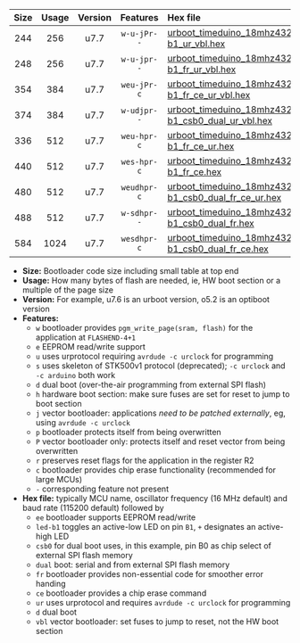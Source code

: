 |Size|Usage|Version|Features|Hex file|
|:-:|:-:|:-:|:-:|:--|
|244|256|u7.7|`w-u-jPr--`|[urboot_timeduino_18mhz432_57600bps_led-b1_ur_vbl.hex](https://raw.githubusercontent.com/stefanrueger/urboot.hex/main/boards/timeduino/fcpu_18mhz432/57600_bps/urboot_timeduino_18mhz432_57600bps_led-b1_ur_vbl.hex)|
|248|256|u7.7|`w-u-jpr--`|[urboot_timeduino_18mhz432_57600bps_led-b1_fr_ur_vbl.hex](https://raw.githubusercontent.com/stefanrueger/urboot.hex/main/boards/timeduino/fcpu_18mhz432/57600_bps/urboot_timeduino_18mhz432_57600bps_led-b1_fr_ur_vbl.hex)|
|354|384|u7.7|`weu-jPr-c`|[urboot_timeduino_18mhz432_57600bps_ee_led-b1_fr_ce_ur_vbl.hex](https://raw.githubusercontent.com/stefanrueger/urboot.hex/main/boards/timeduino/fcpu_18mhz432/57600_bps/urboot_timeduino_18mhz432_57600bps_ee_led-b1_fr_ce_ur_vbl.hex)|
|374|384|u7.7|`w-udjpr--`|[urboot_timeduino_18mhz432_57600bps_led-b1_csb0_dual_ur_vbl.hex](https://raw.githubusercontent.com/stefanrueger/urboot.hex/main/boards/timeduino/fcpu_18mhz432/57600_bps/urboot_timeduino_18mhz432_57600bps_led-b1_csb0_dual_ur_vbl.hex)|
|336|512|u7.7|`weu-hpr-c`|[urboot_timeduino_18mhz432_57600bps_ee_led-b1_fr_ce_ur.hex](https://raw.githubusercontent.com/stefanrueger/urboot.hex/main/boards/timeduino/fcpu_18mhz432/57600_bps/urboot_timeduino_18mhz432_57600bps_ee_led-b1_fr_ce_ur.hex)|
|440|512|u7.7|`wes-hpr-c`|[urboot_timeduino_18mhz432_57600bps_ee_led-b1_fr_ce.hex](https://raw.githubusercontent.com/stefanrueger/urboot.hex/main/boards/timeduino/fcpu_18mhz432/57600_bps/urboot_timeduino_18mhz432_57600bps_ee_led-b1_fr_ce.hex)|
|480|512|u7.7|`weudhpr-c`|[urboot_timeduino_18mhz432_57600bps_ee_led-b1_csb0_dual_fr_ce_ur.hex](https://raw.githubusercontent.com/stefanrueger/urboot.hex/main/boards/timeduino/fcpu_18mhz432/57600_bps/urboot_timeduino_18mhz432_57600bps_ee_led-b1_csb0_dual_fr_ce_ur.hex)|
|488|512|u7.7|`w-sdhpr--`|[urboot_timeduino_18mhz432_57600bps_led-b1_csb0_dual_fr.hex](https://raw.githubusercontent.com/stefanrueger/urboot.hex/main/boards/timeduino/fcpu_18mhz432/57600_bps/urboot_timeduino_18mhz432_57600bps_led-b1_csb0_dual_fr.hex)|
|584|1024|u7.7|`wesdhpr-c`|[urboot_timeduino_18mhz432_57600bps_ee_led-b1_csb0_dual_fr_ce.hex](https://raw.githubusercontent.com/stefanrueger/urboot.hex/main/boards/timeduino/fcpu_18mhz432/57600_bps/urboot_timeduino_18mhz432_57600bps_ee_led-b1_csb0_dual_fr_ce.hex)|

- **Size:** Bootloader code size including small table at top end
- **Usage:** How many bytes of flash are needed, ie, HW boot section or a multiple of the page size
- **Version:** For example, u7.6 is an urboot version, o5.2 is an optiboot version
- **Features:**
  + `w` bootloader provides `pgm_write_page(sram, flash)` for the application at `FLASHEND-4+1`
  + `e` EEPROM read/write support
  + `u` uses urprotocol requiring `avrdude -c urclock` for programming
  + `s` uses skeleton of STK500v1 protocol (deprecated); `-c urclock` and `-c arduino` both work
  + `d` dual boot (over-the-air programming from external SPI flash)
  + `h` hardware boot section: make sure fuses are set for reset to jump to boot section
  + `j` vector bootloader: applications *need to be patched externally*, eg, using `avrdude -c urclock`
  + `p` bootloader protects itself from being overwritten
  + `P` vector bootloader only: protects itself and reset vector from being overwritten
  + `r` preserves reset flags for the application in the register R2
  + `c` bootloader provides chip erase functionality (recommended for large MCUs)
  + `-` corresponding feature not present
- **Hex file:** typically MCU name, oscillator frequency (16 MHz default) and baud rate (115200 default) followed by
  + `ee` bootloader supports EEPROM read/write
  + `led-b1` toggles an active-low LED on pin `B1`, `+` designates an active-high LED
  + `csb0` for dual boot uses, in this example, pin B0 as chip select of external SPI flash memory
  + `dual` boot: serial and from external SPI flash memory
  + `fr` bootloader provides non-essential code for smoother error handing
  + `ce` bootloader provides a chip erase command
  + `ur` uses urprotocol and requires `avrdude -c urclock` for programming
  + `d` dual boot
  + `vbl` vector bootloader: set fuses to jump to reset, not the HW boot section
